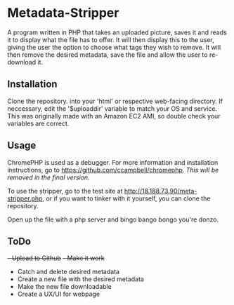 # Metadata-Stripper
A program written in PHP that takes an uploaded picture, saves it and reads it to display what the file has to offer. It will then display this to the user, giving the user the option to choose what tags they wish to remove. It will then remove the desired metadata, save the file and allow the user to re-download it.

## Installation
Clone the repository. into your 'html' or respective web-facing directory. If neccessary, edit the '$uploaddir' variable to match your OS and service. This was originally made with an Amazon EC2 AMI, so double check your variables are correct.

## Usage 
ChromePHP is used as a debugger. For more information and installation instructions, go to https://github.com/ccampbell/chromephp. *This will be removed in the final version.*

To use the stripper, go to the test site at http://18.188.73.90/meta-stripper.php, or if you want to tinker with it yourself, you can clone the repository.

Open up the file with a php server and bingo bango bongo you're donzo.

## ToDo
~~- Upload to Github~~
~~- Make it work~~
- Catch and delete desired metadata
- Create a new file with the desired metadata
- Make the new file downloadable
- Create a UX/UI for webpage
